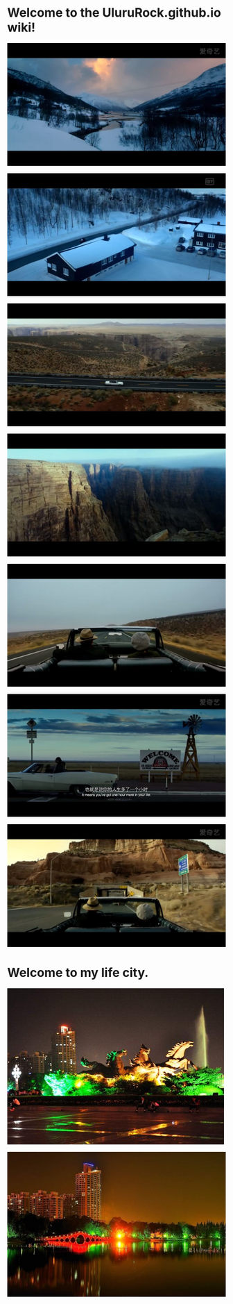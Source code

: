 
# Welcome to the UluruRock.github.io wiki!

![](https://github.com/UluruRock/UluruRock.github.io/raw/master/resouce/20170216142503.jpg)

![](https://github.com/UluruRock/UluruRock.github.io/raw/master/resouce/20170216142512.jpg)

![](https://github.com/UluruRock/UluruRock.github.io/raw/master/resouce/20170216142521.jpg)

![](https://github.com/UluruRock/UluruRock.github.io/raw/master/resouce/20170216142525.jpg)

![](https://github.com/UluruRock/UluruRock.github.io/raw/master/resouce/20170216142710.jpg)

![](https://github.com/UluruRock/UluruRock.github.io/raw/master/resouce/20170216142729.jpg)

![](https://github.com/UluruRock/UluruRock.github.io/raw/master/resouce/20170216142733.jpg)

# Welcome to my life city.

![](https://github.com/UluruRock/UluruRock.github.io/raw/master/resouce/timg.jpg)

![](https://github.com/UluruRock/UluruRock.github.io/raw/master/resouce/timg%20(1).jpg)

